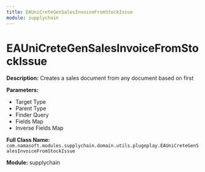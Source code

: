 ```yaml
---
title: EAUniCreteGenSalesInvoiceFromStockIssue
module: supplychain
---
```


# EAUniCreteGenSalesInvoiceFromStockIssue

**Description:** Creates a sales document from any document based on first 

**Parameters:**
- Target Type
- Parent Type
- Finder Query
- Fields Map
- Inverse Fields Map

**Full Class Name:** `com.namasoft.modules.supplychain.domain.utils.plugnplay.EAUniCreteGenSalesInvoiceFromStockIssue`

**Module:** supplychain

